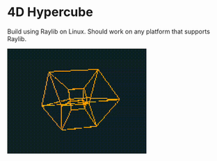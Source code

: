 # 4D Hypercube 

Build using Raylib on Linux.
Should work on any platform that supports Raylib.

![HypercubeGIF](Hypercube.gif)
